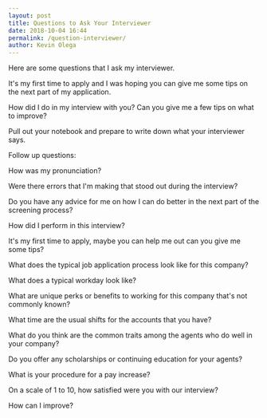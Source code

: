 ```yaml
--- 
layout: post 
title: Questions to Ask Your Interviewer
date: 2018-10-04 16:44
permalink: /question-interviewer/ 
author: Kevin Olega 
--- 
```

Here are some questions that I ask my interviewer.

It's my first time to apply and I was hoping you can give me some tips on the next part of my application.

How did I do in my interview with you? Can you give me a few tips on what to improve?

Pull out your notebook and prepare to write down what your interviewer says.

Follow up questions:

How was my pronunciation?

Were there errors that I'm making that stood out during the interview?


Do you have any advice for me on how I can do better in the next part of the screening process?

How did I perform in this interview?

It's my first time to apply, maybe you can help me out can you give me some tips?

What does the typical job application process look like for this company?

What does a typical workday look like?

What are unique perks or benefits to working for this company that's not commonly known?

What time are the usual shifts for the accounts that you have?

What do you think are the common traits among the agents who do well in your company?

Do you offer any scholarships or continuing education for your agents?

What is your procedure for a pay increase?

On a scale of 1 to 10, how satisfied were you with our interview? 

How can I improve?